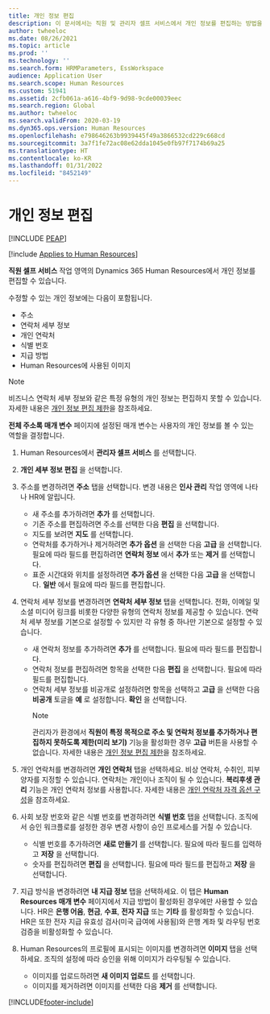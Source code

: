 ```yaml
---
title: 개인 정보 편집
description: 이 문서에서는 직원 및 관리자 셀프 서비스에서 개인 정보를 편집하는 방법을 설명합니다.
author: twheeloc
ms.date: 08/26/2021
ms.topic: article
ms.prod: ''
ms.technology: ''
ms.search.form: HRMParameters, EssWorkspace
audience: Application User
ms.search.scope: Human Resources
ms.custom: 51941
ms.assetid: 2cfb061a-a616-4bf9-9d98-9cde00039eec
ms.search.region: Global
ms.author: twheeloc
ms.search.validFrom: 2020-03-19
ms.dyn365.ops.version: Human Resources
ms.openlocfilehash: e798646263b9939445f49a3866532cd229c668cd
ms.sourcegitcommit: 3a7f1fe72ac08e62dda1045e0fb97f7174b69a25
ms.translationtype: HT
ms.contentlocale: ko-KR
ms.lasthandoff: 01/31/2022
ms.locfileid: "8452149"
---
```

# <a name="edit-personal-information"></a>개인 정보 편집


[!INCLUDE [PEAP](../includes/peap-2.md)]

[!include [Applies to Human Resources](../includes/applies-to-hr.md)]

**직원 셀프 서비스** 작업 영역의 Dynamics 365 Human Resources에서 개인 정보를 편집할 수 있습니다.

수정할 수 있는 개인 정보에는 다음이 포함됩니다.

- 주소
- 연락처 세부 정보
- 개인 연락처
- 식별 번호
- 지급 방법
- Human Resources에 사용된 이미지

>[!NOTE]
>비즈니스 연락처 세부 정보와 같은 특정 유형의 개인 정보는 편집하지 못할 수 있습니다. 자세한 내용은 [개인 정보 편집 제한](hr-employee-self-service-restrict-editing.md)을 참조하세요.

**전체 주소록 매개 변수** 페이지에 설정된 매개 변수는 사용자의 개인 정보를 볼 수 있는 역할을 결정합니다.

1. Human Resources에서 **관리자 셀프 서비스** 를 선택합니다.

2. **개인 세부 정보 편집** 을 선택합니다.

3. 주소를 변경하려면 **주소** 탭을 선택합니다. 변경 내용은 **인사 관리** 작업 영역에 나타나 HR에 알립니다.

    - 새 주소를 추가하려면 **추가** 를 선택합니다.
    - 기존 주소를 편집하려면 주소를 선택한 다음 **편집** 을 선택합니다.
    - 지도를 보려면 **지도** 를 선택합니다.
    - 연락처를 추가하거나 제거하려면 **추가 옵션** 을 선택한 다음 **고급** 을 선택합니다. 필요에 따라 필드를 편집하려면 **연락처 정보** 에서 **추가** 또는 **제거** 를 선택합니다.
    - 표준 시간대와 위치를 설정하려면 **추가 옵션** 을 선택한 다음 **고급** 을 선택합니다. **일반** 에서 필요에 따라 필드를 편집합니다.

4. 연락처 세부 정보를 변경하려면 **연락처 세부 정보** 탭을 선택합니다. 전화, 이메일 및 소셜 미디어 링크를 비롯한 다양한 유형의 연락처 정보를 제공할 수 있습니다. 연락처 세부 정보를 기본으로 설정할 수 있지만 각 유형 중 하나만 기본으로 설정할 수 있습니다.

    - 새 연락처 정보를 추가하려면 **추가** 를 선택합니다. 필요에 따라 필드를 편집합니다.
    - 연락처 정보를 편집하려면 항목을 선택한 다음 **편집** 을 선택합니다. 필요에 따라 필드를 편집합니다.
    - 연락처 세부 정보를 비공개로 설정하려면 항목을 선택하고 **고급** 을 선택한 다음 **비공개** 토글을 **예** 로 설정합니다. **확인** 을 선택합니다.
      >[!NOTE]
      >관리자가 환경에서 **직원이 특정 목적으로 주소 및 연락처 정보를 추가하거나 편집하지 못하도록 제한(미리 보기)** 기능을 활성화한 경우 **고급** 버튼을 사용할 수 없습니다. 자세한 내용은 [개인 정보 편집 제한](hr-employee-self-service-restrict-editing.md)을 참조하세요.
  
5. 개인 연락처를 변경하려면 **개인 연락처** 탭을 선택하세요. 비상 연락처, 수취인, 피부양자를 지정할 수 있습니다. 연락처는 개인이나 조직이 될 수 있습니다. **복리후생 관리** 기능은 개인 연락처 정보를 사용합니다. 자세한 내용은 [개인 연락처 자격 옵션 구성](hr-benefits-setup-contact-eligibility-options.md)을 참조하세요.

6. 사회 보장 번호와 같은 식별 번호를 변경하려면 **식별 번호** 탭을 선택합니다. 조직에서 승인 워크플로를 설정한 경우 변경 사항이 승인 프로세스를 거칠 수 있습니다.

    - 식별 번호를 추가하려면 **새로 만들기** 를 선택합니다. 필요에 따라 필드를 입력하고 **저장** 을 선택합니다.
    - 숫자를 편집하려면 **편집** 을 선택합니다. 필요에 따라 필드를 편집하고 **저장** 을 선택합니다.

7. 지급 방식을 변경하려면 **내 지급 정보** 탭을 선택하세요. 이 탭은 **Human Resources 매개 변수** 페이지에서 지급 방법이 활성화된 경우에만 사용할 수 있습니다. HR은 **은행 어음**, **현금**, **수표**, **전자 지급** 또는 **기타** 를 활성화할 수 있습니다. HR은 또한 전자 지급 유효성 검사(미국 급여에 사용됨)와 은행 계좌 및 라우팅 번호 검증을 비활성화할 수 있습니다.

8. Human Resources의 프로필에 표시되는 이미지를 변경하려면 **이미지** 탭을 선택하세요. 조직의 설정에 따라 승인을 위해 이미지가 라우팅될 수 있습니다.

    - 이미지를 업로드하려면 **새 이미지 업로드** 를 선택합니다.
    - 이미지를 제거하려면 이미지를 선택한 다음 **제거** 를 선택합니다.



[!INCLUDE[footer-include](../includes/footer-banner.md)]
